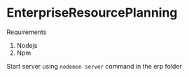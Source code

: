 # EnterpriseResourcePlanning

Requirements

1) Nodejs
2) Npm

Start server using `nodemon server` command in the erp folder
